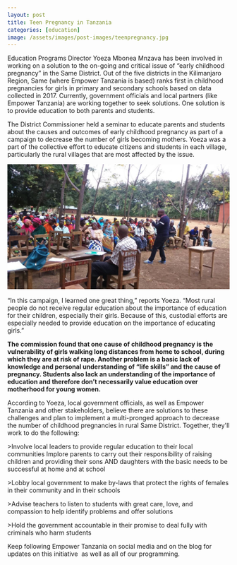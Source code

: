 ```yaml
---
layout: post
title: Teen Pregnancy in Tanzania
categories: [education]
image: /assets/images/post-images/teenpregnancy.jpg
---
```


Education Programs Director Yoeza Mbonea Mnzava has been involved in working on a solution to the on-going and critical issue of “early childhood pregnancy” in the Same District. Out of the five districts in the Kilimanjaro Region, Same (where Empower Tanzania is based) ranks first in childhood pregnancies for girls in primary and secondary schools based on data collected in 2017. Currently, government officials and local partners (like Empower Tanzania) are working together to seek solutions. One solution is to provide education to both parents and students.

The District Commissioner held a seminar to educate parents and students about the causes and outcomes of early childhood pregnancy as part of a campaign to decrease the number of girls becoming mothers. Yoeza was a part of the collective effort to educate citizens and students in each village, particularly the rural villages that are most affected by the issue.

![](/uploads/2018/02/19/teen-pregnancy-in-tanzania/yoezameeting1.jpg)

“In this campaign, I learned one great thing,” reports Yoeza. “Most rural people do not receive regular education about the importance of education for their children, especially their girls. Because of this, custodial efforts are especially needed to provide education on the importance of educating girls.”

**The commission found that one cause of childhood pregnancy is the vulnerability of girls walking long distances from home to school, during which they are at risk of rape. Another problem is a basic lack of knowledge and personal understanding of “life skills” and the cause of pregnancy. Students also lack an understanding of the importance of education and therefore don’t necessarily value education over motherhood for young women.**

According to Yoeza, local government officials, as well as Empower Tanzania and other stakeholders, believe there are solutions to these challenges and plan to implement a multi-pronged approach to decrease the number of childhood pregnancies in rural Same District. Together, they'll work to do the following:

&gt;Involve local leaders to provide regular education to their local communities Implore parents to carry out their responsibility of raising children and providing their sons AND daughters with the basic needs to be successful at home and at school

&gt;Lobby local government to make by-laws that protect the rights of females in their community and in their schools

&gt;Advise teachers to listen to students with great care, love, and compassion to help identify problems and offer solutions

&gt;Hold the government accountable in their promise to deal fully with criminals who harm students

Keep following Empower Tanzania on social media and on the blog for updates on this initiative&nbsp; as well as all of our programming.